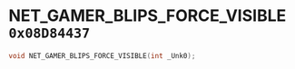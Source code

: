 # NET_GAMER_BLIPS_FORCE_VISIBLE `0x08D84437`

```cpp
void NET_GAMER_BLIPS_FORCE_VISIBLE(int _Unk0);
```